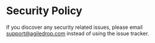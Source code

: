 # Security Policy

If you discover any security related issues, please email support@agiledrop.com instead of using the issue tracker.
